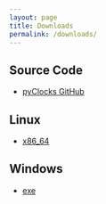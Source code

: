 ```yaml
---
layout: page
title: Downloads
permalink: /downloads/
---
```

## Source Code
- [pyClocks GitHub][src]

## Linux
- [x86_64][x86_64]

## Windows
- [exe][exe]



[src]: https://github.com/milessic/pyClocks
[x86_64]: https://drive.google.com/file/d/16rvnJysJRuIWjhIKweZXdcgBbAhj9WUw/view?usp=drive_link
[exe]: https://drive.google.com/file/d/1ShFFHdn2FR2a2ya6nX23PpP0lb-6YJOJ/view?usp=drive_link
[dmg]: about:blank

